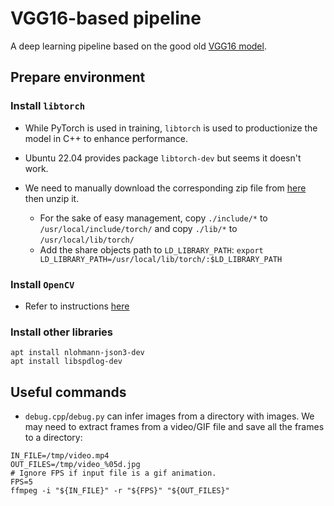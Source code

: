 # VGG16-based pipeline

A deep learning pipeline based on the good old [VGG16 model](https://www.kaggle.com/code/blurredmachine/vggnet-16-architecture-a-complete-guide).

## Prepare environment

### Install `libtorch`
* While PyTorch is used in training, `libtorch` is used to productionize the
model in C++ to enhance performance.

* Ubuntu 22.04 provides package `libtorch-dev` but seems it doesn't work.

* We need to manually download the corresponding zip file from
[here](https://pytorch.org/get-started/locally/) then unzip it.
  * For the sake of easy management, copy `./include/*` to
  `/usr/local/include/torch/` and copy `./lib/*` to `/usr/local/lib/torch/`
  * Add the share objects path to `LD_LIBRARY_PATH`:
  `export LD_LIBRARY_PATH=/usr/local/lib/torch/:$LD_LIBRARY_PATH`

### Install `OpenCV`

* Refer to instructions [here](https://github.com/alex-lt-kong/the-nitty-gritty/tree/main/c-cpp/cpp/06_poc/05_cudacodec-vs-ffmpeg)

### Install other libraries

```
apt install nlohmann-json3-dev
apt install libspdlog-dev
```

## Useful commands

* `debug.cpp`/`debug.py` can infer images from a directory with images. We may
need to extract frames from a video/GIF file and save all the frames to a
directory:
```
IN_FILE=/tmp/video.mp4
OUT_FILES=/tmp/video_%05d.jpg
# Ignore FPS if input file is a gif animation.
FPS=5
ffmpeg -i "${IN_FILE}" -r "${FPS}" "${OUT_FILES}"
```